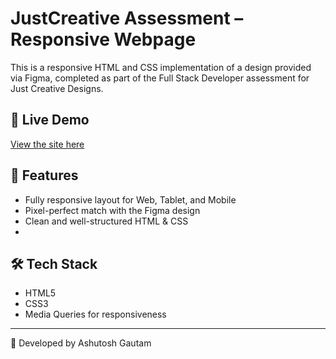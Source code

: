 # JustCreative Assessment – Responsive Webpage

This is a responsive HTML and CSS implementation of a design provided via Figma, completed as part of the Full Stack Developer assessment for Just Creative Designs.

## 🔗 Live Demo
[View the site here](https://ashutosh078gautam.github.io/JustCreativeAssessment/)


## 📱 Features
- Fully responsive layout for Web, Tablet, and Mobile
- Pixel-perfect match with the Figma design
- Clean and well-structured HTML & CSS
- 
## 🛠️ Tech Stack
- HTML5
- CSS3
- Media Queries for responsiveness

---


👤 Developed by Ashutosh Gautam
